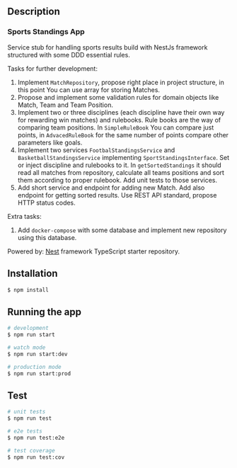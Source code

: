 ## Description

### Sports Standings App

Service stub for handling sports results build with NestJs framework structured with some DDD essential rules. 

Tasks for further development:
1. Implement `MatchRepository`, propose right place in project structure, in this point You can use array for storing Matches.
2. Propose and implement some validation rules for domain objects like Match, Team and Team Position.
3. Implement two or three disciplines (each discipline have their own way for rewarding win matches) and rulebooks. Rule books are the way of comparing team positions. In `SimpleRuleBook` You can compare just points, in `AdvacedRuleBook` for the same number of points compare other parameters like goals.
4. Implement two services `FootbalStandingsService` and `BasketballStandingsService` implementing `SportStandingsInterface`. Set or inject discipline and rulebooks to it. In `getSortedStandings` it should read all matches from repository, calculate all teams positions and sort them according to proper rulebook. Add unit tests to those services.
5. Add short service and endpoint for adding new Match. Add also endpoint for getting sorted results. Use REST API standard, propose HTTP status codes.

Extra tasks:
1. Add `docker-compose` with some database and implement new repository using this database.

Powered by: [Nest](https://github.com/nestjs/nest) framework TypeScript starter repository.

## Installation

```bash
$ npm install
```

## Running the app

```bash
# development
$ npm run start

# watch mode
$ npm run start:dev

# production mode
$ npm run start:prod
```

## Test

```bash
# unit tests
$ npm run test

# e2e tests
$ npm run test:e2e

# test coverage
$ npm run test:cov
```
